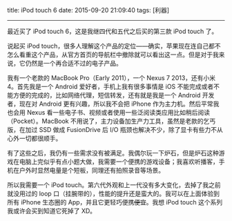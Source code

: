 title: iPod touch 6
date: 2015-09-20 21:09:40
tags: [利器]

---
最近买了 iPod touch 6，这是我继四代和五代之后买的第三款 iPod touch 了。

说起买 iPod touch，很多人理解这个产品的定位——确实，苹果现在连自己都不怎么看重这个产品，从官方首页的导航栏中撤除就可以看出这一点。但是对于我来说，它仍然是一个再合适不过的电子产品。

<!--more-->

我有一个老款的 MacBook Pro（Early 2011），一个 Nexus 7 2013，还有小米4。首先我是一个 Android 爱好者，手机上我有很多事情是 iOS 不能完成或者不能方便的完成的，比如网络代理，短信转发，还有就是我是一个 Android 开发者，现在对 Android 更有兴趣，所以我不会把 iPhone 作为主力机。然后平常我也会用 Nexus 看一些电子书、视频或者使用一些泛阅读类应用比如稍后阅读（Pocket）。MacBook 不用说了，主力设备加生产力工具，虽然是老款的乞丐版，在加过 SSD 做成 FusionDrive 后 I/O 瓶颈也解决不少，除了显卡有些力不从心外一切都很顺手。

有了这些之后，我仍有一些需求没有被满足。我偶尔玩一下炉石，但是炉石这种游戏在电脑上完似乎有点小题大做，我需要一个便携的游戏设备；我喜欢听播客，手机在户外时显然电量是个短板，同理还有拍照录音等场景。

所以我需要一个 iPod touch。第六代外观和上一代没有多大变化，去掉了我之前就没用过的 loop 口（挂腕带的），性能的提升还是蛮大的。我可以在上面体验到所有 iPhone 生态圈的 App，并且它更轻巧便携<del>便宜</del>。我想 iPod touch 这个系列我或许会买到知道它死掉了 XD。
